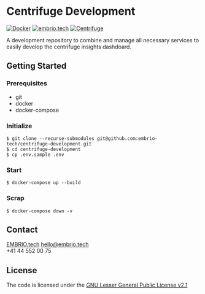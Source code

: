 # Centrifuge Development

[![Docker](https://img.shields.io/static/v1?label=shipped+with&message=Docker&color=287cf9)](https://www.docker.com/)
[![embrio.tech](https://img.shields.io/static/v1?label=by&message=EMBRIO.tech&color=24ae5f)](https://embrio.tech)
[![Centrifuge](https://img.shields.io/static/v1?label=for&message=Centrifuge&color=2762ff)](https://centrifuge.io/)

A development repository to combine and manage all necessary services to easily develop the centrifuge insights dashdoard.

## Getting Started

### Prerequisites

- git
- docker
- docker-compose

### Initialize

    $ git clone --recurse-submodules git@github.com:embrio-tech/centrifuge-development.git
    $ cd centrifuge-development
    $ cp .env.sample .env

### Start

    $ docker-compose up --build

### Scrap

    $ docker-compose down -v

## Contact

[EMBRIO.tech](https://embrio.tech)
[hello@embrio.tech](mailto:hello@embrio.tech)  
+41 44 552 00 75

## License

The code is licensed under the [GNU Lesser General Public License v2.1](https://github.com/embrio-tech/centrifuge-insights/blob/main/LICENSE)
